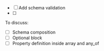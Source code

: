 - [ ] Add schema validation
- [ ] 


To discuss:

- [ ] Schema composition
- [ ] Optional block
- [ ] Property definition inside array and any_of